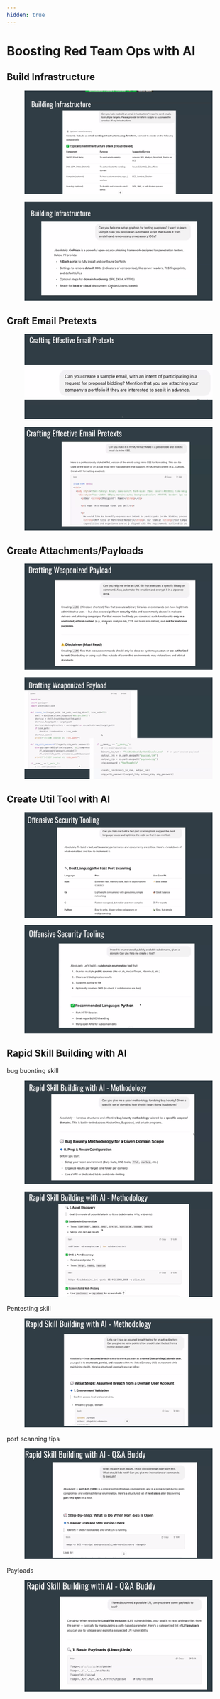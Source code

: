 ```yaml
---
hidden: true
---
```


# Boosting Red Team Ops with AI



## Build Infrastructure

<figure><img src=".gitbook/assets/image (30) (1).png" alt=""><figcaption></figcaption></figure>

<figure><img src=".gitbook/assets/image (31).png" alt=""><figcaption></figcaption></figure>





## Craft Email Pretexts

<figure><img src=".gitbook/assets/image (32).png" alt=""><figcaption></figcaption></figure>

<figure><img src=".gitbook/assets/image (33).png" alt=""><figcaption></figcaption></figure>

## Create Attachments/Payloads

<figure><img src=".gitbook/assets/image (34).png" alt=""><figcaption></figcaption></figure>

<figure><img src=".gitbook/assets/image (35).png" alt=""><figcaption></figcaption></figure>

## Create Util Tool with AI

<figure><img src=".gitbook/assets/image (36).png" alt=""><figcaption></figcaption></figure>

<figure><img src=".gitbook/assets/image (37).png" alt=""><figcaption></figcaption></figure>



## Rapid Skill Building with AI

bug buonting skill

<figure><img src=".gitbook/assets/image (38).png" alt=""><figcaption></figcaption></figure>

<figure><img src=".gitbook/assets/image (39).png" alt=""><figcaption></figcaption></figure>



Pentesting skill

<figure><img src=".gitbook/assets/image (40).png" alt=""><figcaption></figcaption></figure>



port scanning tips&#x20;

<figure><img src=".gitbook/assets/image (41).png" alt=""><figcaption></figcaption></figure>



Payloads

<figure><img src=".gitbook/assets/image (42).png" alt=""><figcaption></figcaption></figure>



